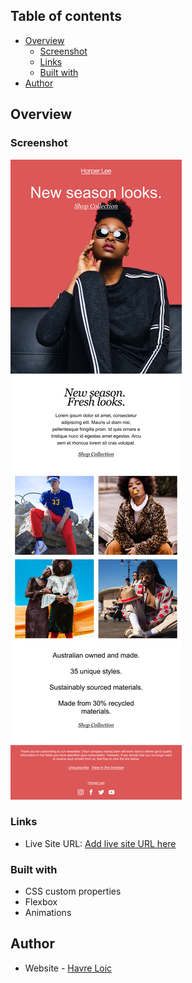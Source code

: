 ## Table of contents

- [Overview](#overview)
  - [Screenshot](#screenshot)
  - [Links](#links)
  - [Built with](#built-with)
- [Author](#author)

## Overview

### Screenshot

![screenshot](./images/email.png)

### Links

- Live Site URL: [Add live site URL here](https://your-live-site-url.com)

### Built with

- CSS custom properties
- Flexbox
- Animations

## Author

- Website - [Havre Loic](https://www.your-site.com)
